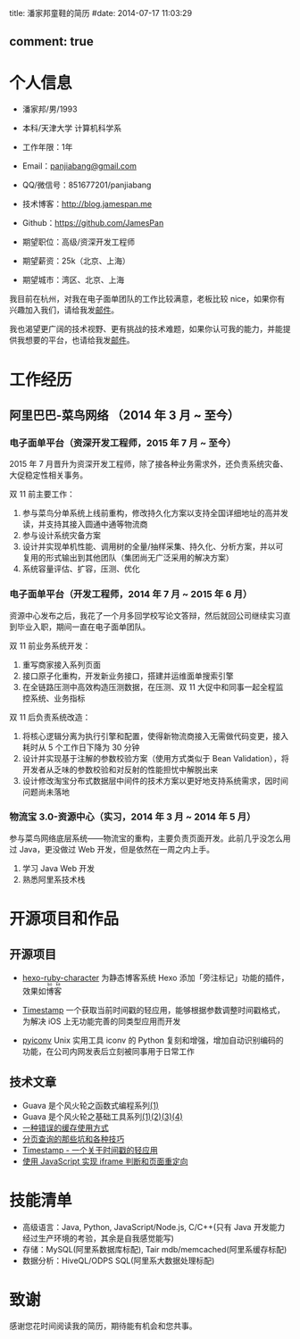 title: 潘家邦童鞋的简历
#date: 2014-07-17 11:03:29

comment: true
---

# 个人信息

-   潘家邦/男/1993
-   本科/天津大学 计算机科学系
-   工作年限：1年


-   Email：[panjiabang@gmail.com](mailto:panjiabang@gmail.com)
-   QQ/微信号：851677201/panjiabang
-   技术博客：http://blog.jamespan.me
-   Github：https://github.com/JamesPan


-   期望职位：高级/资深开发工程师
-   期望薪资：25k（北京、上海）
-   期望城市：湾区、北京、上海

我目前在杭州，对我在电子面单团队的工作比较满意，老板比较 nice，如果你有兴趣加入我们，请给我发[邮件](mailto:panjiabang@gmail.com)。

我也渴望更广阔的技术视野、更有挑战的技术难题，如果你认可我的能力，并能提供我想要的平台，也请给我发[邮件](mailto:panjiabang@gmail.com)。

# 工作经历

## 阿里巴巴-菜鸟网络 （2014 年 3 月 ~ 至今）

### 电子面单平台（资深开发工程师，2015 年 7 月 ~ 至今）

2015 年 7 月晋升为资深开发工程师，除了接各种业务需求外，还负责系统灾备、大促稳定性相关事务。

双 11 前主要工作：

1. 参与菜鸟分单系统上线前重构，修改持久化方案以支持全国详细地址的高并发读，并支持其接入圆通中通等物流商
2. 参与设计系统灾备方案
3. 设计并实现单机性能、调用树的全量/抽样采集、持久化、分析方案，并以可复用的形式输出到其他团队（集团尚无广泛采用的解决方案）
4. 系统容量评估、扩容，压测、优化

### 电子面单平台（开发工程师，2014 年 7 月 ~ 2015 年 6 月）

资源中心发布之后，我花了一个月多回学校写论文答辩，然后就回公司继续实习直到毕业入职，期间一直在电子面单团队。

双 11 前业务系统开发：

1. 重写商家接入系列页面
2. 接口原子化重构，开发新业务接口，搭建并运维面单搜索引擎
3. 在全链路压测中高效构造压测数据，在压测、双 11 大促中和同事一起全程监控系统、业务指标

双 11 后负责系统改造：

1. 将核心逻辑分离为执行引擎和配置，使得新物流商接入无需做代码变更，接入耗时从 5 个工作日下降为 30 分钟
2. 设计并实现基于注解的参数校验方案（使用方式类似于 Bean Validation），将开发者从乏味的参数校验和对反射的性能担忧中解脱出来
3. 设计修改淘宝分布式数据层中间件的技术方案以更好地支持系统需求，因时间问题尚未落地

### 物流宝 3.0-资源中心（实习，2014 年 3 月 ~ 2014 年 5 月）

参与菜鸟网络底层系统——物流宝的重构，主要负责页面开发。此前几乎没怎么用过 Java，更没做过 Web 开发，但是依然在一周之内上手。

1. 学习 Java Web 开发
2. 熟悉阿里系技术栈

# 开源项目和作品
## 开源项目
-   [hexo-ruby-character](https://github.com/JamesPan/hexo-ruby-character)
    为静态博客系统 Hexo 添加「旁注标记」功能的插件，效果如<ruby>博客<rp>(</rp><rt>bó kè</rt><rp>)</rp></ruby>

-   [Timestamp](http://www.jamespan.me/lapp/timestamp/index.html)
	一个获取当前时间戳的轻应用，能够根据参数调整时间戳格式，为解决 iOS 上无功能完善的同类型应用而开发

-   [pyiconv](https://github.com/JamesPan/pyiconv)
    Unix 实用工具 iconv 的 Python 复刻和增强，增加自动识别编码的功能，在公司内网发表后立刻被同事用于日常工作

## 技术文章

-   Guava 是个风火轮之函数式编程系列[(1)](/2015/03/22/guava-functional-programing-1/)
-   Guava 是个风火轮之基础工具系列[(1)](/2015/02/08/guava-basic-utilities-1/)[(2)](/2015/02/09/guava-basic-utilities-2/)[(3)](/2015/03/01/guava-basic-utilities-3/)[(4)](/2015/03/10/guava-basic-utilities-4/)
-   [一种错误的缓存使用方式](/2015/01/24/missuse-of-cache/)
-   [分页查询的那些坑和各种技巧](/2015/01/22/trick-of-paging-query/)
-   [Timestamp - 一个关于时间戳的轻应用](/2015/01/19/timestamp-the-light-app/)
-   [使用 JavaScript 实现 iframe 判断和页面重定向](/2015/01/12/redirect-with-js/)

<!-- ## 演讲和讲义
暂无 -->

# 技能清单

- 高级语言：Java, Python, JavaScript/Node.js, C/C++(只有 Java 开发能力经过生产环境的考验，其余是自我感觉能写)
- 存储：MySQL(阿里系数据库标配), Tair mdb/memcached(阿里系缓存标配)
- 数据分析：HiveQL/ODPS SQL(阿里系大数据处理标配)

# 致谢
感谢您花时间阅读我的简历，期待能有机会和您共事。
